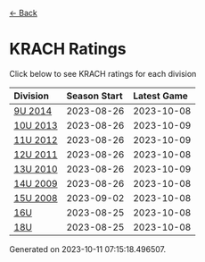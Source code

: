[<- Back](../readme.md)
# KRACH Ratings
Click below to see KRACH ratings for each division

| Division | Season Start | Latest Game |
| :-- | :-- | :-- |
| [9U 2014](9U-2014-ratings.md) | 2023-08-26 | 2023-10-08 |
| [10U 2013](10U-2013-ratings.md) | 2023-08-26 | 2023-10-09 |
| [11U 2012](11U-2012-ratings.md) | 2023-08-26 | 2023-10-09 |
| [12U 2011](12U-2011-ratings.md) | 2023-08-26 | 2023-10-08 |
| [13U 2010](13U-2010-ratings.md) | 2023-08-26 | 2023-10-09 |
| [14U 2009](14U-2009-ratings.md) | 2023-08-26 | 2023-10-08 |
| [15U 2008](15U-2008-ratings.md) | 2023-09-02 | 2023-10-08 |
| [16U](16U-ratings.md) | 2023-08-25 | 2023-10-08 |
| [18U](18U-ratings.md) | 2023-08-25 | 2023-10-08 |

Generated on 2023-10-11 07:15:18.496507.
